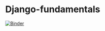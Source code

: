# Django-fundamentals

[![Binder](https://mybinder.org/badge_logo.svg)](https://mybinder.org/v2/gh/amit-talentica/Django-fundamentals/master)
